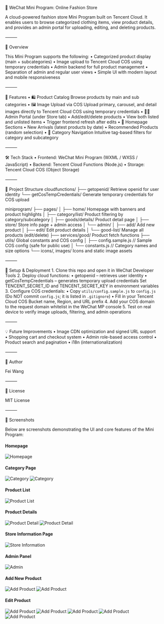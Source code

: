 👗 WeChat Mini Program: Online Fashion Store

A cloud-powered fashion store Mini Program built on Tencent Cloud. It enables users to browse categorized clothing items, view product details, and provides an admin portal for uploading, editing, and deleting products.

⸻

🧾 Overview

This Mini Program supports the following:
	•	Categorized product display (main + subcategories)
	•	Image upload to Tencent Cloud COS using temporary credentials
	•	Admin backend for full product management
	•	Separation of admin and regular user views
	•	Simple UI with modern layout and mobile responsiveness

⸻

🎯 Features
	•	🛍 Product Catalog
Browse products by main and sub categories
	•	🖼 Image Upload via COS
Upload primary, carousel, and detail images directly to Tencent Cloud COS using temporary credentials
	•	🧑‍💼 Admin Portal (under Store tab)
	•	Add/edit/delete products
	•	View both listed and unlisted items
	•	Trigger frontend refresh after edits
	•	📰 Homepage Sections
	•	New Arrivals (latest products by date)
	•	Recommended Products (random selection)
	•	🧭 Category Navigation
Intuitive tag-based filters for category and subcategory

⸻

🛠 Tech Stack
	•	Frontend: WeChat Mini Program (WXML / WXSS / JavaScript)
	•	Backend: Tencent Cloud Functions (Node.js)
	•	Storage: Tencent Cloud COS (Object Storage)

⸻

📁 Project Structure
cloudfunctions/
├── getopenid/                Retrieve openid for user identity
└── getCosTempCredentials/    Generate temporary credentials for COS upload

miniprogram/
├── pages/
│   ├── home/                 Homepage with banners and product highlights
│   ├── category/list/        Product filtering by category/subcategory
│   ├── goods/details/        Product detail page
│   ├── store/                Store info page + admin access
│   └── admin/
│       ├── add/              Add new product
│       ├── edit/             Edit product details
│       └── good-list/        Manage all products (edit/delete)
├── services/good/            Product fetch functions
├── utils/                    Global constants and COS config
│       ├── config.sample.js       // Sample COS config (safe for public use)
│       └── constants.js           // Category names and size options
└── icons/, images/           Icons and static image assets


⸻

🚀 Setup & Deployment
	1.	Clone this repo and open it in WeChat Developer Tools
	2.	Deploy cloud functions:
	•	getopenid – retrieves user identity
	•	getCosTempCredentials – generates temporary upload credentials
Set TENCENT_SECRET_ID and TENCENT_SECRET_KEY in environment variables
	3. Configure COS credentials:
  • Copy `utils/config.sample.js` to `config.js` (Do NOT commit `config.js`; it is listed in `.gitignore`)
  • Fill in your Tencent Cloud COS Bucket name, Region, and URL prefix
	4.	Add your COS domain to the request domain whitelist in the WeChat MP console
	5.	Test on real device to verify image uploads, filtering, and admin operations

⸻

💡 Future Improvements
	•	Image CDN optimization and signed URL support
	•	Shopping cart and checkout system
	•	Admin role-based access control
	•	Product search and pagination
	•	i18n (internationalization)

⸻

👤 Author

Fei Wang

⸻

📄 License

MIT License

⸻

📸 Screenshots

Below are screenshots demonstrating the UI and core features of the Mini Program:

#### Homepage
![Homepage](screenshots/home.png)

#### Category Page
![Category](screenshots/category1.png)
![Category](screenshots/category2.png)

#### Product List
![Product List](screenshots/product-list.png)

#### Product Details
![Product Detail](screenshots/details1.png)
![Product Detail](screenshots/details2.png)

#### Store Information Page
![Store Information](screenshots/store.png)

#### Admin Panel
![Admin](screenshots/admin.png)

#### Add New Product
![Add Product](screenshots/add1.png)
![Add Product](screenshots/add2.png)

#### Edit Product
![Add Product](screenshots/edit-list.png)
![Add Product](screenshots/edit1.png)
![Add Product](screenshots/edit2.png)
![Add Product](screenshots/edit3.png)
![Add Product](screenshots/edit4.png)